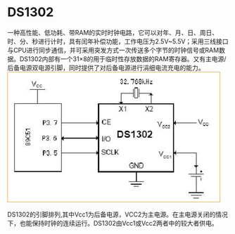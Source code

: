 # DS1302
一种高性能、低功耗、带RAM的实时时钟电路，它可以对年、月、日、周日、时、分、秒进行计时，具有闰年补偿功能，工作电压为2.5V~5.5V；采用三线接口与CPU进行同步通信，并可采用突发方式一次传送多个字节的时钟信号或RAM数据。DS1302内部有一个31×8的用于临时性存放数据的RAM寄存器。又有主电源/后备电源双电源引脚，同时提供了对后备电源进行涓细电流充电的能力。
![image](https://github.com/hyys2813/DS1302/blob/master/%E5%9B%BE%E7%89%871.png)


DS1302的引脚排列,其中Vcc1为后备电源，VCC2为主电源。在主电源关闭的情况下，也能保持时钟的连续运行。DS1302由Vcc1或Vcc2两者中的较大者供电。
